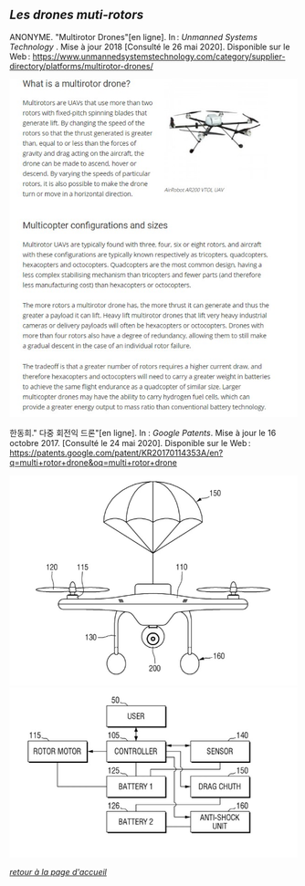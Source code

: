## <span style= "color=#8A2BE2">*Les drones muti-rotors*</span>

ANONYME. "Multirotor Drones"[en ligne]. In : *Unmanned Systems Technology* . Mise à jour 2018 [Consulté le 26 mai 2020]. Disponible sur le Web : <https://www.unmannedsystemstechnology.com/category/supplier-directory/platforms/multirotor-drones/>

![scmultirortorex](images/multirotor.jpg)

한동희." 다중 회전익 드론"[en ligne]. In : *Google Patents*. Mise à jour le 16 octobre 2017. [Consulté le 24 mai 2020]. Disponible sur le Web : <https://patents.google.com/patent/KR20170114353A/en?q=multi+rotor+drone&oq=multi+rotor+drone> 

![scmultirotors](images/schema1.jpg)
![scmultirotors](images/schema2.jpg)


[*retour à la page d'accueil*](index.md)
